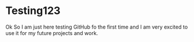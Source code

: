 # Testing123

Ok So I am just here testing GitHub fo the first time and I am very excited to use it for my future projects and work.
